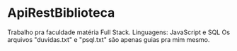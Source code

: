 # ApiRestBiblioteca
Trabalho pra faculdade matéria Full Stack. Linguagens: JavaScript e SQL
Os arquivos "duvidas.txt" e "psql.txt" são apenas guias pra mim mesmo.

